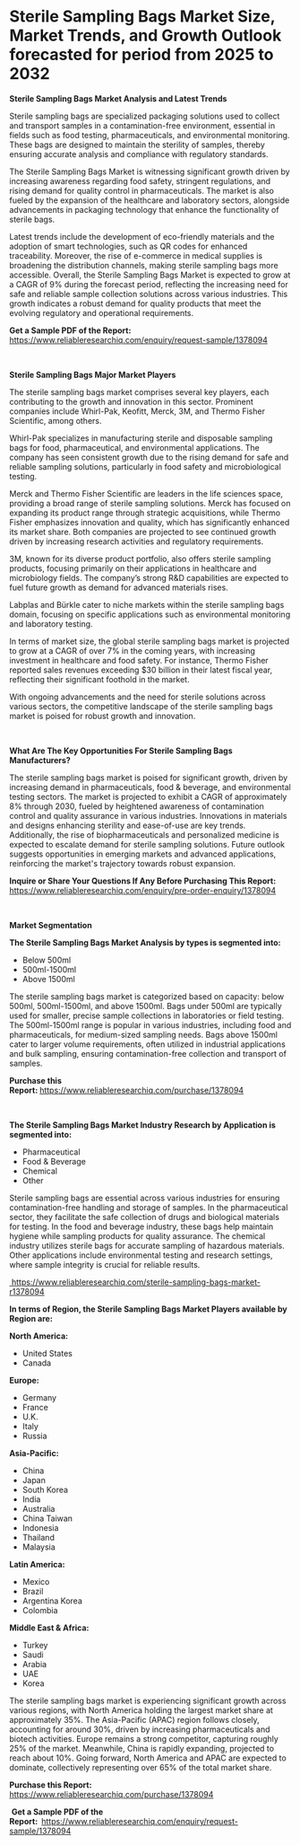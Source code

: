 <p><h1>Sterile Sampling Bags Market Size, Market Trends, and Growth Outlook forecasted for period from 2025 to 2032</h1></p><p><strong>Sterile Sampling Bags Market Analysis and Latest Trends</strong></p>
<p><p>Sterile sampling bags are specialized packaging solutions used to collect and transport samples in a contamination-free environment, essential in fields such as food testing, pharmaceuticals, and environmental monitoring. These bags are designed to maintain the sterility of samples, thereby ensuring accurate analysis and compliance with regulatory standards. </p><p>The Sterile Sampling Bags Market is witnessing significant growth driven by increasing awareness regarding food safety, stringent regulations, and rising demand for quality control in pharmaceuticals. The market is also fueled by the expansion of the healthcare and laboratory sectors, alongside advancements in packaging technology that enhance the functionality of sterile bags.</p><p>Latest trends include the development of eco-friendly materials and the adoption of smart technologies, such as QR codes for enhanced traceability. Moreover, the rise of e-commerce in medical supplies is broadening the distribution channels, making sterile sampling bags more accessible. Overall, the Sterile Sampling Bags Market is expected to grow at a CAGR of 9% during the forecast period, reflecting the increasing need for safe and reliable sample collection solutions across various industries. This growth indicates a robust demand for quality products that meet the evolving regulatory and operational requirements.</p></p>
<p><strong>Get a Sample PDF of the Report:&nbsp;</strong> <a href="https://www.reliableresearchiq.com/enquiry/request-sample/1378094?utm_campaign=2320&utm_medium=2&utm_source=Github&utm_content=ia&utm_term=13042025&utm_id=sterile-sampling-bags">https://www.reliableresearchiq.com/enquiry/request-sample/1378094</a></p>
<p>&nbsp;</p>
<p><strong>Sterile Sampling Bags Major Market Players</strong></p>
<p><p>The sterile sampling bags market comprises several key players, each contributing to the growth and innovation in this sector. Prominent companies include Whirl-Pak, Keofitt, Merck, 3M, and Thermo Fisher Scientific, among others.</p><p>Whirl-Pak specializes in manufacturing sterile and disposable sampling bags for food, pharmaceutical, and environmental applications. The company has seen consistent growth due to the rising demand for safe and reliable sampling solutions, particularly in food safety and microbiological testing.</p><p>Merck and Thermo Fisher Scientific are leaders in the life sciences space, providing a broad range of sterile sampling solutions. Merck has focused on expanding its product range through strategic acquisitions, while Thermo Fisher emphasizes innovation and quality, which has significantly enhanced its market share. Both companies are projected to see continued growth driven by increasing research activities and regulatory requirements.</p><p>3M, known for its diverse product portfolio, also offers sterile sampling products, focusing primarily on their applications in healthcare and microbiology fields. The company’s strong R&D capabilities are expected to fuel future growth as demand for advanced materials rises.</p><p>Labplas and Bürkle cater to niche markets within the sterile sampling bags domain, focusing on specific applications such as environmental monitoring and laboratory testing.</p><p>In terms of market size, the global sterile sampling bags market is projected to grow at a CAGR of over 7% in the coming years, with increasing investment in healthcare and food safety. For instance, Thermo Fisher reported sales revenues exceeding $30 billion in their latest fiscal year, reflecting their significant foothold in the market.</p><p>With ongoing advancements and the need for sterile solutions across various sectors, the competitive landscape of the sterile sampling bags market is poised for robust growth and innovation.</p></p>
<p>&nbsp;</p>
<p><strong>What Are The Key Opportunities For Sterile Sampling Bags Manufacturers?</strong></p>
<p><p>The sterile sampling bags market is poised for significant growth, driven by increasing demand in pharmaceuticals, food & beverage, and environmental testing sectors. The market is projected to exhibit a CAGR of approximately 8% through 2030, fueled by heightened awareness of contamination control and quality assurance in various industries. Innovations in materials and designs enhancing sterility and ease-of-use are key trends. Additionally, the rise of biopharmaceuticals and personalized medicine is expected to escalate demand for sterile sampling solutions. Future outlook suggests opportunities in emerging markets and advanced applications, reinforcing the market's trajectory towards robust expansion.</p></p>
<p><strong>Inquire or Share Your Questions If Any Before Purchasing This Report:</strong> <a href="https://www.reliableresearchiq.com/enquiry/pre-order-enquiry/1378094?utm_campaign=2320&utm_medium=2&utm_source=Github&utm_content=ia&utm_term=13042025&utm_id=sterile-sampling-bags">https://www.reliableresearchiq.com/enquiry/pre-order-enquiry/1378094</a></p>
<p>&nbsp;</p>
<p><strong>Market Segmentation</strong></p>
<p><strong>The Sterile Sampling Bags Market Analysis by types is segmented into:</strong></p>
<p><ul><li>Below 500ml</li><li>500ml-1500ml</li><li>Above 1500ml</li></ul></p>
<p><p>The sterile sampling bags market is categorized based on capacity: below 500ml, 500ml-1500ml, and above 1500ml. Bags under 500ml are typically used for smaller, precise sample collections in laboratories or field testing. The 500ml-1500ml range is popular in various industries, including food and pharmaceuticals, for medium-sized sampling needs. Bags above 1500ml cater to larger volume requirements, often utilized in industrial applications and bulk sampling, ensuring contamination-free collection and transport of samples.</p></p>
<p><strong>Purchase this Report:&nbsp;</strong><a href="https://www.reliableresearchiq.com/purchase/1378094?utm_campaign=2320&utm_medium=2&utm_source=Github&utm_content=ia&utm_term=13042025&utm_id=sterile-sampling-bags">https://www.reliableresearchiq.com/purchase/1378094</a></p>
<p>&nbsp;</p>
<p><strong>The Sterile Sampling Bags Market Industry Research by Application is segmented into:</strong></p>
<p><ul><li>Pharmaceutical</li><li>Food & Beverage</li><li>Chemical</li><li>Other</li></ul></p>
<p><p>Sterile sampling bags are essential across various industries for ensuring contamination-free handling and storage of samples. In the pharmaceutical sector, they facilitate the safe collection of drugs and biological materials for testing. In the food and beverage industry, these bags help maintain hygiene while sampling products for quality assurance. The chemical industry utilizes sterile bags for accurate sampling of hazardous materials. Other applications include environmental testing and research settings, where sample integrity is crucial for reliable results.</p></p>
<p><a href="https://www.reliableresearchiq.com/sterile-sampling-bags-market-r1378094?utm_campaign=2320&utm_medium=2&utm_source=Github&utm_content=ia&utm_term=13042025&utm_id=sterile-sampling-bags">&nbsp;https://www.reliableresearchiq.com/sterile-sampling-bags-market-r1378094</a></p>
<p><strong>In terms of Region, the Sterile Sampling Bags Market Players available by Region are:</strong></p>
<p>
    <p> <strong> North America: </strong>
        <ul>
            <li>United States</li>
            <li>Canada</li>
        </ul>
        </p> 
    <p> <strong> Europe: </strong>
        <ul>
            <li>Germany</li>
            <li>France</li>
            <li>U.K.</li>
            <li>Italy</li>
            <li>Russia</li>
        </ul>
        </p> 
    <p> <strong> Asia-Pacific: </strong>
        <ul>
            <li>China</li>
            <li>Japan</li>
            <li>South Korea</li>
            <li>India</li>
            <li>Australia</li>
            <li>China Taiwan</li>
            <li>Indonesia</li>
            <li>Thailand</li>
            <li>Malaysia</li>
        </ul>
        </p> 
    <p> <strong> Latin America: </strong>
        <ul>
            <li>Mexico</li>
            <li>Brazil</li>
            <li>Argentina Korea</li>
            <li>Colombia</li>
        </ul>
        </p> 
    <p> <strong> Middle East & Africa: </strong>
        <ul>
            <li>Turkey</li>
            <li>Saudi</li>
            <li>Arabia</li>
            <li>UAE</li>
            <li>Korea</li>
        </ul>
    </p>
    </p>
<p><p>The sterile sampling bags market is experiencing significant growth across various regions, with North America holding the largest market share at approximately 35%. The Asia-Pacific (APAC) region follows closely, accounting for around 30%, driven by increasing pharmaceuticals and biotech activities. Europe remains a strong competitor, capturing roughly 25% of the market. Meanwhile, China is rapidly expanding, projected to reach about 10%. Going forward, North America and APAC are expected to dominate, collectively representing over 65% of the total market share.</p></p>
<p><strong>Purchase this Report: </strong><a href="https://www.reliableresearchiq.com/purchase/1378094?utm_campaign=2320&utm_medium=2&utm_source=Github&utm_content=ia&utm_term=13042025&utm_id=sterile-sampling-bags">https://www.reliableresearchiq.com/purchase/1378094</a></p>
<p>&nbsp;<strong>Get a Sample PDF of the Report:&nbsp;&nbsp;</strong><a href="https://www.reliableresearchiq.com/enquiry/request-sample/1378094?utm_campaign=2320&utm_medium=2&utm_source=Github&utm_content=ia&utm_term=13042025&utm_id=sterile-sampling-bags">https://www.reliableresearchiq.com/enquiry/request-sample/1378094</a></p>
<p><strong></strong></p>
<p><p></p><p></p><p></p></p>